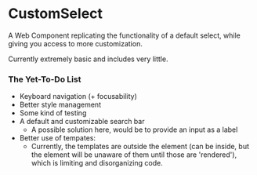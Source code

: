 # CustomSelect
A Web Component replicating the functionality of a default select, while giving you access to more customization.

Currently extremely basic and includes very little.


### The Yet-To-Do List
- Keyboard navigation (+ focusability)
- Better style management
- Some kind of testing
- A default and customizable search bar
  - A possible solution here, would be to provide an input as a label
- Better use of tempates:
  - Currently, the templates are outside the element (can be inside, but the element will be unaware of them until those are 'rendered'), which is limiting and disorganizing code.
